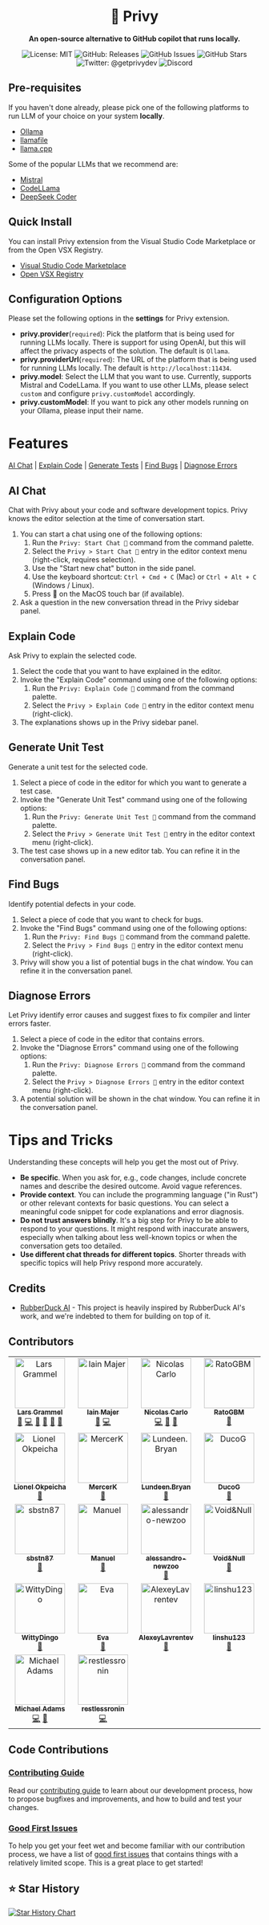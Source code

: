 <div align="center">
  <h1><b>💬 Privy</b></h1>
  <p>
    <strong>An open-source alternative to GitHub copilot that runs locally.</strong>
  </p>
  <img src="https://img.shields.io/badge/License-MIT-yellow.svg" alt="License: MIT"/>
  <img src="https://img.shields.io/github/v/release/srikanth235/privy" alt="GitHub: Releases"/>
  <img src="https://img.shields.io/github/issues/srikanth235/privy" alt="GitHub Issues"/>
  <img src="https://img.shields.io/github/stars/srikanth235/privy" alt="GitHub Stars"/>
  <a href="https://twitter.com/getprivydev"  style="text-decoration: none; outline: none"><img src="https://img.shields.io/twitter/url/https/twitter.com/getprivydev.svg?style=social&label=%20%40getprivydev" alt="Twitter: @getprivydev"/></a>
  <a href="https://discord.gg/wykDxGyUHA"  style="text-decoration: none; outline: none">
  <img src="https://dcbadge.vercel.app/api/server/vAcVQ7XhR2?style=flat&compact=true" alt="Discord"/>
  </a>
</div>

## Pre-requisites

If you haven't done already, please pick one of the following platforms to run LLM of your choice on your system **locally**.

- [Ollama](https://github.com/jmorganca/ollama)
- [llamafile](https://github.com/Mozilla-Ocho/llamafile)
- [llama.cpp](https://github.com/ggerganov/llama.cpp)

Some of the popular LLMs that we recommend are:

- [Mistral](https://mistral.ai/)
- [CodeLLama](https://github.com/facebookresearch/codellama)
- [DeepSeek Coder](https://github.com/deepseek-ai/DeepSeek-Coder)

## Quick Install

You can install Privy extension from the Visual Studio Code Marketplace or from the Open VSX Registry.

- [Visual Studio Code Marketplace](https://marketplace.visualstudio.com/items?itemName=privy.privy-vscode)
- [Open VSX Registry](https://open-vsx.org/extension/Privy/privy-vscode)

## Configuration Options

Please set the following options in the **settings** for Privy extension.

- **privy.provider**(`required`): Pick the platform that is being used for running LLMs locally. There is support for using OpenAI, but this will affect the privacy aspects of the solution. The default is `Ollama`.
- **privy.providerUrl**(`required`): The URL of the platform that is being used for running LLMs locally. The default is `http://localhost:11434`.
- **privy.model**: Select the LLM that you want to use. Currently, supports Mistral and CodeLLama. If you want to use other LLMs, please select `custom` and configure `privy.customModel` accordingly.
- **privy.customModel**: If you want to pick any other models running on your Ollama, please input their name.

# Features

[AI Chat](#ai-chat) | [Explain Code](#explain-code) | [Generate Tests](#generate-tests) | [Find Bugs](#find-bugs) | [Diagnose Errors](#diagnose-errors)

## AI Chat

Chat with Privy about your code and software development topics. Privy knows the editor selection at the time of conversation start.

1. You can start a chat using one of the following options:
   1. Run the `Privy: Start Chat 💬` command from the command palette.
   1. Select the `Privy > Start Chat 💬` entry in the editor context menu (right-click, requires selection).
   1. Use the "Start new chat" button in the side panel.
   1. Use the keyboard shortcut: `Ctrl + Cmd + C` (Mac) or `Ctrl + Alt + C` (Windows / Linux).
   1. Press 💬 on the MacOS touch bar (if available).
1. Ask a question in the new conversation thread in the Privy sidebar panel.

## Explain Code

Ask Privy to explain the selected code.

1. Select the code that you want to have explained in the editor.
1. Invoke the "Explain Code" command using one of the following options:
   1. Run the `Privy: Explain Code 💬` command from the command palette.
   1. Select the `Privy > Explain Code 💬` entry in the editor context menu (right-click).
1. The explanations shows up in the Privy sidebar panel.

## Generate Unit Test

Generate a unit test for the selected code.

1. Select a piece of code in the editor for which you want to generate a test case.
2. Invoke the "Generate Unit Test" command using one of the following options:
   1. Run the `Privy: Generate Unit Test 💬` command from the command palette.
   1. Select the `Privy > Generate Unit Test 💬` entry in the editor context menu (right-click).
3. The test case shows up in a new editor tab. You can refine it in the conversation panel.

## Find Bugs

Identify potential defects in your code.

1. Select a piece of code that you want to check for bugs.
2. Invoke the "Find Bugs" command using one of the following options:
   1. Run the `Privy: Find Bugs 💬` command from the command palette.
   1. Select the `Privy > Find Bugs 💬` entry in the editor context menu (right-click).
3. Privy will show you a list of potential bugs in the chat window. You can refine it in the conversation panel.

## Diagnose Errors

Let Privy identify error causes and suggest fixes to fix compiler and linter errors faster.

1. Select a piece of code in the editor that contains errors.
2. Invoke the "Diagnose Errors" command using one of the following options:
   1. Run the `Privy: Diagnose Errors 💬` command from the command palette.
   1. Select the `Privy > Diagnose Errors 💬` entry in the editor context menu (right-click).
3. A potential solution will be shown in the chat window. You can refine it in the conversation panel.

# Tips and Tricks

Understanding these concepts will help you get the most out of Privy.

- **Be specific**.
  When you ask for, e.g., code changes, include concrete names and describe the desired outcome. Avoid vague references.
- **Provide context**.
  You can include the programming language ("in Rust") or other relevant contexts for basic questions.
  You can select a meaningful code snippet for code explanations and error diagnosis.
- **Do not trust answers blindly**.
  It's a big step for Privy to be able to respond to your questions.
  It might respond with inaccurate answers, especially when talking about
  less well-known topics or when the conversation gets too detailed.
- **Use different chat threads for different topics**.
  Shorter threads with specific topics will help Privy respond more accurately.

## Credits

- [RubberDuck AI](https://github.com/rubberduck-ai/rubberduck-vscode) - This project is heavily inspired by RubberDuck AI's work, and we're indebted to them for building on top of it.

## Contributors

<!-- ALL-CONTRIBUTORS-LIST:START - Do not remove or modify this section -->
<!-- prettier-ignore-start -->
<!-- markdownlint-disable -->
<table>
  <tbody>
    <tr>
      <td align="center" valign="top" width="25%"><a href="http://larsgrammel.de"><img src="https://avatars0.githubusercontent.com/u/205036?v=4?s=100" width="100px;" alt="Lars Grammel"/><br /><sub><b>Lars Grammel</b></sub></a><br /><a href="#ideas-lgrammel" title="Ideas, Planning, & Feedback">🤔</a> <a href="https://github.com/rubberduck-ai/rubberduck-vscode/commits?author=lgrammel" title="Code">💻</a> <a href="https://github.com/rubberduck-ai/rubberduck-vscode/commits?author=lgrammel" title="Documentation">📖</a> <a href="https://github.com/rubberduck-ai/rubberduck-vscode/pulls?q=is%3Apr+reviewed-by%3Algrammel" title="Reviewed Pull Requests">👀</a> <a href="#question-lgrammel" title="Answering Questions">💬</a> <a href="https://github.com/rubberduck-ai/rubberduck-vscode/issues?q=author%3Algrammel" title="Bug reports">🐛</a></td>
      <td align="center" valign="top" width="25%"><a href="http://iainvm.github.io"><img src="https://avatars.githubusercontent.com/u/2806167?v=4?s=100" width="100px;" alt="Iain Majer"/><br /><sub><b>Iain Majer</b></sub></a><br /><a href="https://github.com/rubberduck-ai/rubberduck-vscode/issues?q=author%3Aiainvm" title="Bug reports">🐛</a> <a href="https://github.com/rubberduck-ai/rubberduck-vscode/commits?author=iainvm" title="Code">💻</a></td>
      <td align="center" valign="top" width="25%"><a href="https://nicoespeon.com"><img src="https://avatars0.githubusercontent.com/u/1094774?v=4?s=100" width="100px;" alt="Nicolas Carlo"/><br /><sub><b>Nicolas Carlo</b></sub></a><br /><a href="https://github.com/rubberduck-ai/rubberduck-vscode/commits?author=nicoespeon" title="Code">💻</a> <a href="https://github.com/rubberduck-ai/rubberduck-vscode/commits?author=nicoespeon" title="Documentation">📖</a> <a href="https://github.com/rubberduck-ai/rubberduck-vscode/issues?q=author%3Anicoespeon" title="Bug reports">🐛</a></td>
      <td align="center" valign="top" width="25%"><a href="https://github.com/RatoGBM"><img src="https://avatars.githubusercontent.com/u/80184495?v=4?s=100" width="100px;" alt="RatoGBM"/><br /><sub><b>RatoGBM</b></sub></a><br /><a href="https://github.com/rubberduck-ai/rubberduck-vscode/issues?q=author%3ARatoGBM" title="Bug reports">🐛</a></td>
    </tr>
    <tr>
      <td align="center" valign="top" width="25%"><a href="https://www.lionelokpeicha.dev/"><img src="https://avatars.githubusercontent.com/u/60504466?v=4?s=100" width="100px;" alt="Lionel Okpeicha"/><br /><sub><b>Lionel Okpeicha</b></sub></a><br /><a href="https://github.com/rubberduck-ai/rubberduck-vscode/issues?q=author%3Alohnsonok" title="Bug reports">🐛</a></td>
      <td align="center" valign="top" width="25%"><a href="https://github.com/MercerK"><img src="https://avatars.githubusercontent.com/u/13123338?v=4?s=100" width="100px;" alt="MercerK"/><br /><sub><b>MercerK</b></sub></a><br /><a href="https://github.com/rubberduck-ai/rubberduck-vscode/issues?q=author%3AMercerK" title="Bug reports">🐛</a></td>
      <td align="center" valign="top" width="25%"><a href="https://github.com/lundeen-bryan"><img src="https://avatars.githubusercontent.com/u/13512507?v=4?s=100" width="100px;" alt="Lundeen.Bryan"/><br /><sub><b>Lundeen.Bryan</b></sub></a><br /><a href="#ideas-lundeen-bryan" title="Ideas, Planning, & Feedback">🤔</a></td>
      <td align="center" valign="top" width="25%"><a href="https://github.com/DucoG"><img src="https://avatars.githubusercontent.com/u/67788719?v=4?s=100" width="100px;" alt="DucoG"/><br /><sub><b>DucoG</b></sub></a><br /><a href="#ideas-DucoG" title="Ideas, Planning, & Feedback">🤔</a></td>
    </tr>
    <tr>
      <td align="center" valign="top" width="25%"><a href="https://github.com/sbstn87"><img src="https://avatars.githubusercontent.com/u/37237675?v=4?s=100" width="100px;" alt="sbstn87"/><br /><sub><b>sbstn87</b></sub></a><br /><a href="#ideas-sbstn87" title="Ideas, Planning, & Feedback">🤔</a></td>
      <td align="center" valign="top" width="25%"><a href="https://dev.page/tennox"><img src="https://avatars.githubusercontent.com/u/2084639?v=4?s=100" width="100px;" alt="Manuel"/><br /><sub><b>Manuel</b></sub></a><br /><a href="#ideas-tennox" title="Ideas, Planning, & Feedback">🤔</a></td>
      <td align="center" valign="top" width="25%"><a href="https://github.com/alessandro-newzoo"><img src="https://avatars.githubusercontent.com/u/47320294?v=4?s=100" width="100px;" alt="alessandro-newzoo"/><br /><sub><b>alessandro-newzoo</b></sub></a><br /><a href="#ideas-alessandro-newzoo" title="Ideas, Planning, & Feedback">🤔</a></td>
      <td align="center" valign="top" width="25%"><a href="https://github.com/Void-n-Null"><img src="https://avatars.githubusercontent.com/u/70048414?v=4?s=100" width="100px;" alt="Void&Null"/><br /><sub><b>Void&Null</b></sub></a><br /><a href="#ideas-Void-n-Null" title="Ideas, Planning, & Feedback">🤔</a></td>
    </tr>
    <tr>
      <td align="center" valign="top" width="25%"><a href="https://github.com/WittyDingo"><img src="https://avatars.githubusercontent.com/u/63050074?v=4?s=100" width="100px;" alt="WittyDingo"/><br /><sub><b>WittyDingo</b></sub></a><br /><a href="#ideas-WittyDingo" title="Ideas, Planning, & Feedback">🤔</a></td>
      <td align="center" valign="top" width="25%"><a href="https://github.com/eva-lam"><img src="https://avatars.githubusercontent.com/u/29745387?v=4?s=100" width="100px;" alt="Eva"/><br /><sub><b>Eva</b></sub></a><br /><a href="#ideas-eva-lam" title="Ideas, Planning, & Feedback">🤔</a></td>
      <td align="center" valign="top" width="25%"><a href="https://github.com/AlexeyLavrentev"><img src="https://avatars.githubusercontent.com/u/105936590?v=4?s=100" width="100px;" alt="AlexeyLavrentev"/><br /><sub><b>AlexeyLavrentev</b></sub></a><br /><a href="#ideas-AlexeyLavrentev" title="Ideas, Planning, & Feedback">🤔</a></td>
      <td align="center" valign="top" width="25%"><a href="https://github.com/linshu123"><img src="https://avatars.githubusercontent.com/u/2569559?v=4?s=100" width="100px;" alt="linshu123"/><br /><sub><b>linshu123</b></sub></a><br /><a href="https://github.com/rubberduck-ai/rubberduck-vscode/commits?author=linshu123" title="Documentation">📖</a></td>
    </tr>
    <tr>
      <td align="center" valign="top" width="25%"><a href="https://unquietwiki.com"><img src="https://avatars.githubusercontent.com/u/1007551?v=4?s=100" width="100px;" alt="Michael Adams"/><br /><sub><b>Michael Adams</b></sub></a><br /><a href="https://github.com/rubberduck-ai/rubberduck-vscode/commits?author=unquietwiki" title="Code">💻</a> <a href="https://github.com/rubberduck-ai/rubberduck-vscode/issues?q=author%3Aunquietwiki" title="Bug reports">🐛</a></td>
      <td align="center" valign="top" width="25%"><a href="https://github.com/restlessronin"><img src="https://avatars.githubusercontent.com/u/88921269?v=4?s=100" width="100px;" alt="restlessronin"/><br /><sub><b>restlessronin</b></sub></a><br /><a href="https://github.com/rubberduck-ai/rubberduck-vscode/commits?author=restlessronin" title="Code">💻</a></td>
    </tr>
  </tbody>
</table>

## Code Contributions

### [Contributing Guide][contributing]

Read our [contributing guide][contributing] to learn about our development process, how to propose bugfixes and improvements, and how to build and test your changes.

### [Good First Issues][good-first-issues]

To help you get your feet wet and become familiar with our contribution process, we have a list of [good first issues][good-first-issues] that contains things with a relatively limited scope. This is a great place to get started!

<!-- Links -->

[contributing]: https://github.com/srikanth235/privy/blob/master/CONTRIBUTING.md
[good-first-issues]: https://github.com/srikanth235/privy/labels/good%20first%20issue

## ⭐️ Star History

<a href="https://star-history.com/#ise-uiuc/magicoder&Timeline">
  <picture>
    <source media="(prefers-color-scheme: dark)" srcset="https://api.star-history.com/svg?repos=srikanth235/privy&type=Timeline&theme=dark" />
    <source media="(prefers-color-scheme: light)" srcset="https://api.star-history.com/svg?repos=srikanth235/privy&type=Timeline" />
    <img alt="Star History Chart" src="https://api.star-history.com/svg?repos=srikanth235/privy&type=Timeline" />
  </picture>
</a>
